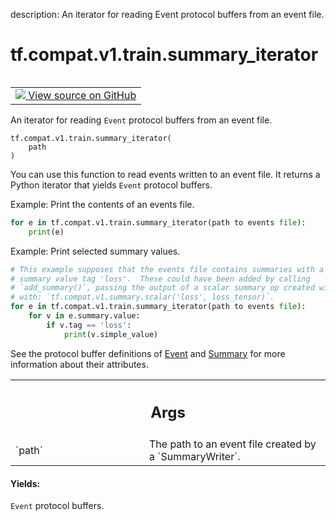description: An iterator for reading Event protocol buffers from an event file.

<div itemscope itemtype="http://developers.google.com/ReferenceObject">
<meta itemprop="name" content="tf.compat.v1.train.summary_iterator" />
<meta itemprop="path" content="Stable" />
</div>

# tf.compat.v1.train.summary_iterator

<!-- Insert buttons and diff -->

<table class="tfo-notebook-buttons tfo-api nocontent" align="left">
<td>
  <a target="_blank" href="https://github.com/tensorflow/tensorflow/blob/r2.2/tensorflow/python/summary/summary_iterator.py#L27-L69">
    <img src="https://www.tensorflow.org/images/GitHub-Mark-32px.png" />
    View source on GitHub
  </a>
</td>
</table>



An iterator for reading `Event` protocol buffers from an event file.

<pre class="devsite-click-to-copy prettyprint lang-py tfo-signature-link">
<code>tf.compat.v1.train.summary_iterator(
    path
)
</code></pre>



<!-- Placeholder for "Used in" -->

You can use this function to read events written to an event file. It returns
a Python iterator that yields `Event` protocol buffers.

Example: Print the contents of an events file.

```python
for e in tf.compat.v1.train.summary_iterator(path to events file):
    print(e)
```

Example: Print selected summary values.

```python
# This example supposes that the events file contains summaries with a
# summary value tag 'loss'.  These could have been added by calling
# `add_summary()`, passing the output of a scalar summary op created with
# with: `tf.compat.v1.summary.scalar('loss', loss_tensor)`.
for e in tf.compat.v1.train.summary_iterator(path to events file):
    for v in e.summary.value:
        if v.tag == 'loss':
            print(v.simple_value)
```

See the protocol buffer definitions of
[Event](https://www.tensorflow.org/code/tensorflow/core/util/event.proto)
and
[Summary](https://www.tensorflow.org/code/tensorflow/core/framework/summary.proto)
for more information about their attributes.

<!-- Tabular view -->
 <table class="responsive fixed orange">
<colgroup><col width="214px"><col></colgroup>
<tr><th colspan="2"><h2 class="add-link">Args</h2></th></tr>

<tr>
<td>
`path`
</td>
<td>
The path to an event file created by a `SummaryWriter`.
</td>
</tr>
</table>



#### Yields:

`Event` protocol buffers.
